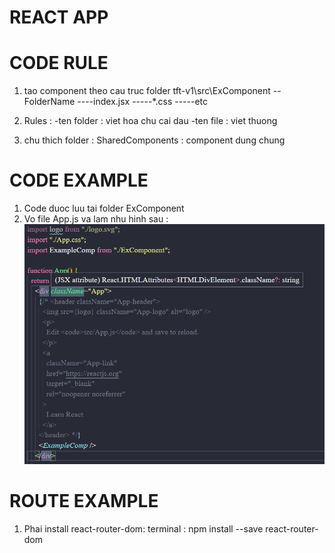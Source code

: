 # REACT APP

# CODE RULE

1. tao component theo cau truc folder tft-v1\src\ExComponent
   --FolderName
   ----index.jsx
   -----\*.css
   -----etc

2. Rules :
   -ten folder : viet hoa chu cai dau
   -ten file : viet thuong

3. chu thich folder :
   SharedComponents : component dung chung

# CODE EXAMPLE

1. Code duoc luu tai folder ExComponent
2. Vo file App.js va lam nhu hinh sau :
   ![alt text](img_based.png)

# ROUTE EXAMPLE

1. Phai install react-router-dom:
   terminal : npm install --save react-router-dom

